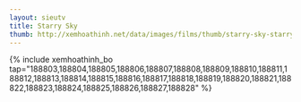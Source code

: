 ```yaml
---
layout: sieutv
title: Starry Sky
thumb: http://xemhoathinh.net/data/images/films/thumb/starry-sky-starry-sky-2011.jpg
---
```

{% include xemhoathinh_bo tap="188803,188804,188805,188806,188807,188808,188809,188810,188811,188812,188813,188814,188815,188816,188817,188818,188819,188820,188821,188822,188823,188824,188825,188826,188827,188828" %} 
